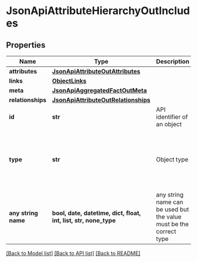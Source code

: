 # JsonApiAttributeHierarchyOutIncludes


## Properties
Name | Type | Description | Notes
------------ | ------------- | ------------- | -------------
**attributes** | [**JsonApiAttributeOutAttributes**](JsonApiAttributeOutAttributes.md) |  | [optional] 
**links** | [**ObjectLinks**](ObjectLinks.md) |  | [optional] 
**meta** | [**JsonApiAggregatedFactOutMeta**](JsonApiAggregatedFactOutMeta.md) |  | [optional] 
**relationships** | [**JsonApiAttributeOutRelationships**](JsonApiAttributeOutRelationships.md) |  | [optional] 
**id** | **str** | API identifier of an object | [optional] 
**type** | **str** | Object type | [optional]  if omitted the server will use the default value of "attribute"
**any string name** | **bool, date, datetime, dict, float, int, list, str, none_type** | any string name can be used but the value must be the correct type | [optional]

[[Back to Model list]](../README.md#documentation-for-models) [[Back to API list]](../README.md#documentation-for-api-endpoints) [[Back to README]](../README.md)


